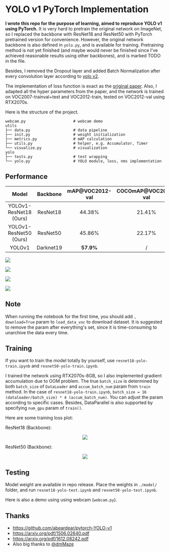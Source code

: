 # YOLO v1 PyTorch Implementation

**I wrote this repo for the purpose of learning, aimed to reproduce YOLO v1 using PyTorch.** It is very hard to pretrain the original network on ImageNet, so I replaced the backbone with ResNet18 and ResNet50 with PyTorch pretrained version for convenience. However, the original network backbone is also defined in `yolo.py`, and is available for training. Pretraining method is not yet finished (and maybe would never be finished since I've achieved reasonable results using other backbones), and is marked TODO in the file.

Besides, I removed the Dropout layer and added Batch Normalization after every convolution layer according to [yolo v2](https://arxiv.org/pdf/1612.08242.pdf).

The implementation of loss function is exact as the [original paper](https://arxiv.org/pdf/1506.02640.pdf). Also, I adapted all the hyper parameters from the paper, and the network is trained on VOC2007-trainval+test and VOC2012-train, tested on VOC2012-val using RTX2070s.

Here is the structure of the project.

```
webcam.py                     # webcam demo
utils
├── data.py                   # data pipeline
├── init.py                   # weight initialization
├── metrics.py                # mAP calculation
├── utils.py                  # helper, e.g. Accumulator, Timer
└── visualize.py              # visualization
yolo
├── tests.py                  # test wrapping
└── yolo.py                   # YOLO module, loss, nms implementation
```

## Performance

|         Model          | Backbone  | mAP@VOC2012-val | COCOmAP@VOC2012-val |    FPS     |
| :--------------------: | :-------: | :-------------: | :-----------------: | :--------: |
| YOLOv1-ResNet18 (Ours) | ResNet18  |     44.38%      |       21.41%        | **223.61** |
| YOLOv1-ResNet50 (Ours) | ResNet50  |     45.86%      |       22.17%        |   96.16    |
|         YOLOv1         | Darknet19 |    **57.9%**    |          /          |     45     |

![](./assets/test1.png)

![](./assets/test2.png)

![](./assets/test3.png)

![](./assets/test4.png)

## Note

When running the notebook for the first time, you should add `, download=True` param to `load_data_voc` to download dataset. It is suggested to remove the param after everything's set, since it is time-consuming to unarchive the data every time.

## Training

If you want to train the model totally by yourself, use `resnet18-yolo-train.ipynb` and `resnet50-yolo-train.ipynb`.

I trained the network using RTX2070s-8GB, so I also implemented gradient accumulation due to OOM problem. The true `batch_size` is determined by both `batch_size` of `DataLoader` and `accum_batch_num` param from `train` method. In the case of `resnet18-yolo-train.ipynb`, `batch_size = 16 (dataloader/batch_size) * 4 (accum_batch_num)`. You can adjust the param according to specific cases. Besides, DataParallel is also supported by specifying `num_gpu` param of `train()`.

Here are some training loss plot:

ResNet18 (Backbone):

<div align="center">
	<img src="./assets/resnet18-train.svg">
</div>

ResNet50 (Backbone):

<div align="center">
	<img src="./assets/resnet50-train.svg">
</div>

## Testing

Model weight are available in repo release. Place the weights in `./model/` folder, and run `resnet18-yolo-test.ipynb` and `resnet50-yolo-test.ipynb`.

Here is also a demo using using webcam (`webcam.py`).

## Thanks

* https://github.com/abeardear/pytorch-YOLO-v1
* https://arxiv.org/pdf/1506.02640.pdf
* https://arxiv.org/pdf/1612.08242.pdf
* Also big thanks to [@dmMaze](https://github.com/dmMaze)
